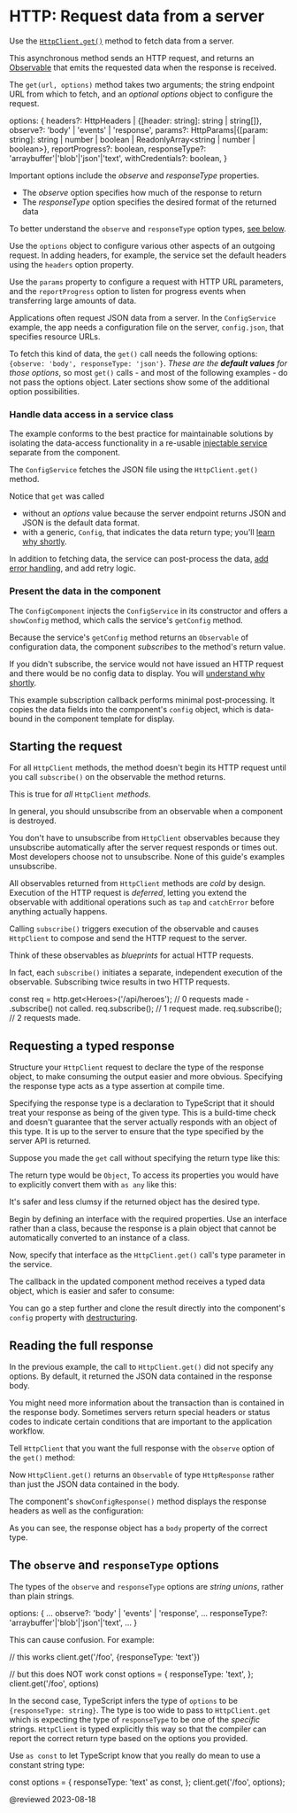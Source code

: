 # HTTP: Request data from a server

Use the [`HttpClient.get()`](api/common/http/HttpClient#get) method to fetch data from a server.

This asynchronous method sends an HTTP request, and returns an [Observable](guide/observables-in-angular) that emits the requested data when the response is received.

The `get(url, options)` method takes two arguments; the string endpoint URL from which to fetch, and an *optional options* object to configure the request.

<code-example format="typescript" language="typescript">

options: {
  headers?: HttpHeaders &verbar; {[header: string]: string &verbar; string[]},
  observe?: 'body' &verbar; 'events' &verbar; 'response',
  params?: HttpParams&verbar;{[param: string]: string &verbar; number &verbar; boolean &verbar; ReadonlyArray&lt;string &verbar; number &verbar; boolean&gt;},
  reportProgress?: boolean,
  responseType?: 'arraybuffer'&verbar;'blob'&verbar;'json'&verbar;'text',
  withCredentials?: boolean,
}

</code-example>

Important options include the *observe* and *responseType* properties.

* The *observe* option specifies how much of the response to return
* The *responseType* option specifies the desired format of the returned data

To better understand the `observe` and `responseType` option types, [see below](#string-union-types).

<div class="alert is-helpful">

Use the `options` object to configure various other aspects of an outgoing request.
In adding headers, for example, the service set the default headers using the `headers` option property.

Use the `params` property to configure a request with HTTP URL parameters, and the `reportProgress` option to listen for progress events when transferring large amounts of data.

</div>

Applications often request JSON data from a server.
In the `ConfigService` example, the app needs a configuration file on the server, `config.json`, that specifies resource URLs.

<code-example header="assets/config.json" path="http/src/assets/config.json"></code-example>

To fetch this kind of data, the `get()` call needs the following options: `{observe: 'body', responseType: 'json'}`.
*These are the **default values** for those options*, so most `get()` calls - and most of the following examples - do not pass the options object.
Later sections show some of the additional option possibilities.

<a id="config-service"></a>

### Handle data access in a service class

The example conforms to the best practice for maintainable solutions by isolating the data-access functionality in a re-usable [injectable service](guide/glossary#service "service definition") separate from the component.

The `ConfigService` fetches the JSON file using the `HttpClient.get()` method.

<code-example header="app/config/config.service.ts (getConfig v.1)" path="http/src/app/config/config.service.ts" region="getConfig_1"></code-example>

Notice that `get` was called 

* without an *options* value because the server endpoint returns JSON and JSON is the default data format.
* with a generic, `Config`, that indicates the data return type; you'll [learn why shortly](#typed-response).

In addition to fetching data, the service can post-process the data, 
[add error handling](guide/http-handle-request-errors), 
and add retry logic.

### Present the data in the component

The `ConfigComponent` injects the `ConfigService` in its constructor and offers a `showConfig` method, which calls the  service's  `getConfig` method.

<code-example header="app/config/config.component.ts (showConfig v.1)" path="http/src/app/config/config.component.ts" region="v1"></code-example>

Because the service's `getConfig` method returns an `Observable` of configuration data, the component *subscribes* to the method's return value.

If you didn't subscribe, the service would not have issued an HTTP request and there would be no config data to display. You will [understand why shortly](#always-subscribe).

This example subscription callback performs minimal post-processing.
It copies the data fields into the component's `config` object, which is data-bound in the component template for display.

<a id="always-subscribe"></a>

## Starting the request

For all `HttpClient` methods, the method doesn't begin its HTTP request until you call `subscribe()` on the observable the method returns.

This is true for *all* `HttpClient` *methods*.

<div class="alert is-helpful">

In general, you should unsubscribe from an observable when a component is destroyed.

You don't have to unsubscribe from `HttpClient` observables because they unsubscribe automatically after the server request responds or times out. Most developers choose not to unsubscribe. None of this guide's examples unsubscribe.

</div>

All observables returned from `HttpClient` methods are *cold* by design.
Execution of the HTTP request is *deferred*, letting you extend the observable with additional operations such as  `tap` and `catchError` before anything actually happens.

Calling `subscribe()` triggers execution of the observable and causes `HttpClient` to compose and send the HTTP request to the server.

Think of these observables as *blueprints* for actual HTTP requests.

<div class="alert is-helpful">

In fact, each `subscribe()` initiates a separate, independent execution of the observable.
Subscribing twice results in two HTTP requests.

<code-example format="javascript" language="javascript">

const req = http.get&lt;Heroes&gt;('/api/heroes');
// 0 requests made - .subscribe() not called.
req.subscribe();
// 1 request made.
req.subscribe();
// 2 requests made.

</code-example>

</div>

<a id="typed-response"></a>

## Requesting a typed response

Structure your `HttpClient` request to declare the type of the response object, to make consuming the output easier and more obvious.
Specifying the response type acts as a type assertion at compile time.

<div class="alert is-important">

Specifying the response type is a declaration to TypeScript that it should treat your response as being of the given type.
This is a build-time check and doesn't guarantee that the server actually responds with an object of this type.
It is up to the server to ensure that the type specified by the server API is returned.

</div>

Suppose you made the `get` call without specifying the return type like this:
<code-example header="Config Service - get without result type (not so good)" path="http/src/app/config/config.service.ts" region="untyped_response">
</code-example>

The return type would be `Object`, To access its properties you would have to explicitly convert them with `as any` like this: 

<code-example header="Config Component - without result type (not so good)" path="http/src/app/config/config.component.ts"  region="untyped_response">
</code-example>

It's safer and less clumsy if the returned object has the desired type.

Begin by defining an interface with the required properties.
Use an interface rather than a class, because the response is a plain object that cannot be automatically converted to an instance of a class.

<code-example path="http/src/app/config/config.service.ts" region="config-interface"></code-example>

Now, specify that interface as the `HttpClient.get()` call's type parameter in the service.

<code-example header="Config Service - get with result type (better)" path="http/src/app/config/config.service.ts" region="getConfig_2"></code-example>

The callback in the updated component method receives a typed data object, which is easier and safer to consume:

<code-example header="Config Component - with typed response" path="http/src/app/config/config.component.ts"  region="typed_response">
</code-example>

You can go a step further and clone the result directly into the component's `config` property with [destructuring](https://developer.mozilla.org/en-US/docs/Web/JavaScript/Reference/Operators/Destructuring_assignment#description).

<code-example header="Config Component - with destructured assignment" path="http/src/app/config/config.component.ts" region="v2"></code-example>

## Reading the full response

In the previous example, the call to `HttpClient.get()` did not specify any options.
By default, it returned the JSON data contained in the response body.

You might need more information about the transaction than is contained in the response body.
Sometimes servers return special headers or status codes to indicate certain conditions that are important to the application workflow.

Tell `HttpClient` that you want the full response with the `observe` option of the `get()` method:

<code-example path="http/src/app/config/config.service.ts" region="getConfigResponse"></code-example>

Now `HttpClient.get()` returns an `Observable` of type `HttpResponse` rather than just the JSON data contained in the body.

The component's `showConfigResponse()` method displays the response headers as well as the configuration:

<code-example header="app/config/config.component.ts (showConfigResponse)" path="http/src/app/config/config.component.ts" region="showConfigResponse"></code-example>

As you can see, the response object has a `body` property of the correct type.

<a id="string-union-types"></a>

## The `observe` and `responseType` options

The types of the `observe` and `responseType` options are *string unions*, rather than plain strings.

<code-example format="typescript" language="typescript">

options: {
  &hellip;
  observe?: 'body' &verbar; 'events' &verbar; 'response',
  &hellip;
  responseType?: 'arraybuffer'&verbar;'blob'&verbar;'json'&verbar;'text',
  &hellip;
}

</code-example>

This can cause confusion.
For example:

<code-example format="typescript" language="typescript">

// this works
client.get('/foo', {responseType: 'text'})

// but this does NOT work
const options = {
  responseType: 'text',
};
client.get('/foo', options)

</code-example>

In the second case, TypeScript infers the type of `options` to be `{responseType: string}`.
The type is too wide to pass to `HttpClient.get` which is expecting the type of `responseType` to be one of the *specific* strings.
`HttpClient` is typed explicitly this way so that the compiler can report the correct return type based on the options you provided.

Use `as const` to let TypeScript know that you really do mean to use a constant string type:

<code-example format="typescript" language="typescript">

const options = {
  responseType: 'text' as const,
};
client.get('/foo', options);

</code-example>

</div>

@reviewed 2023-08-18
